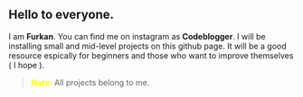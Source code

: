 ## Hello to everyone. 

I am **Furkan**. You can find me on instagram as **Codeblogger**. I will be installing small and mid-level projects on this github page. It will be a good resource espically for beginners and those who want to improve themselves ( I hope ).

> <span style="color: yellow;">**Note:**</span> All projects belong to me.


